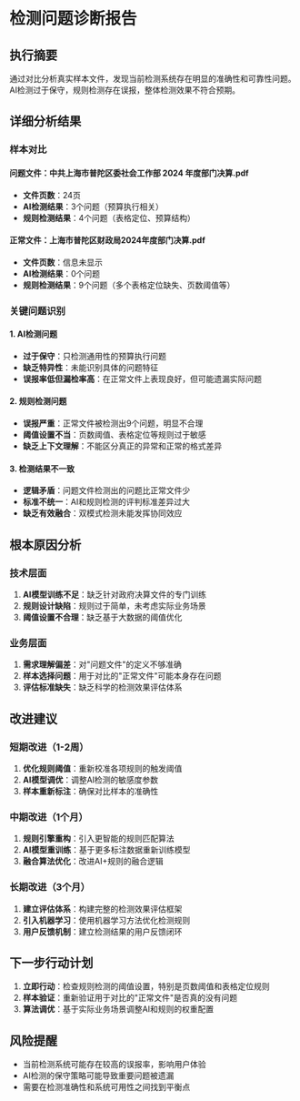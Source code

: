 # 检测问题诊断报告

## 执行摘要

通过对比分析真实样本文件，发现当前检测系统存在明显的准确性和可靠性问题。AI检测过于保守，规则检测存在误报，整体检测效果不符合预期。

## 详细分析结果

### 样本对比

#### 问题文件：中共上海市普陀区委社会工作部 2024 年度部门决算.pdf
- **文件页数**：24页
- **AI检测结果**：3个问题（预算执行相关）
- **规则检测结果**：4个问题（表格定位、预算结构）

#### 正常文件：上海市普陀区财政局2024年度部门决算.pdf
- **文件页数**：信息未显示
- **AI检测结果**：0个问题
- **规则检测结果**：9个问题（多个表格定位缺失、页数阈值等）

### 关键问题识别

#### 1. AI检测问题
- **过于保守**：只检测通用性的预算执行问题
- **缺乏特异性**：未能识别具体的问题特征
- **误报率低但漏检率高**：在正常文件上表现良好，但可能遗漏实际问题

#### 2. 规则检测问题
- **误报严重**：正常文件被检测出9个问题，明显不合理
- **阈值设置不当**：页数阈值、表格定位等规则过于敏感
- **缺乏上下文理解**：不能区分真正的异常和正常的格式差异

#### 3. 检测结果不一致
- **逻辑矛盾**：问题文件检测出的问题比正常文件少
- **标准不统一**：AI和规则检测的评判标准差异过大
- **缺乏有效融合**：双模式检测未能发挥协同效应

## 根本原因分析

### 技术层面
1. **AI模型训练不足**：缺乏针对政府决算文件的专门训练
2. **规则设计缺陷**：规则过于简单，未考虑实际业务场景
3. **阈值设置不合理**：缺乏基于大数据的阈值优化

### 业务层面
1. **需求理解偏差**：对"问题文件"的定义不够准确
2. **样本选择问题**：用于对比的"正常文件"可能本身存在问题
3. **评估标准缺失**：缺乏科学的检测效果评估体系

## 改进建议

### 短期改进（1-2周）
1. **优化规则阈值**：重新校准各项规则的触发阈值
2. **AI模型调优**：调整AI检测的敏感度参数
3. **样本重新标注**：确保对比样本的准确性

### 中期改进（1个月）
1. **规则引擎重构**：引入更智能的规则匹配算法
2. **AI模型重训练**：基于更多标注数据重新训练模型
3. **融合算法优化**：改进AI+规则的融合逻辑

### 长期改进（3个月）
1. **建立评估体系**：构建完整的检测效果评估框架
2. **引入机器学习**：使用机器学习方法优化检测规则
3. **用户反馈机制**：建立检测结果的用户反馈闭环

## 下一步行动计划

1. **立即行动**：检查规则检测的阈值设置，特别是页数阈值和表格定位规则
2. **样本验证**：重新验证用于对比的"正常文件"是否真的没有问题
3. **算法调优**：基于实际业务场景调整AI和规则的权重配置

## 风险提醒

- 当前检测系统可能存在较高的误报率，影响用户体验
- AI检测的保守策略可能导致重要问题被遗漏
- 需要在检测准确性和系统可用性之间找到平衡点